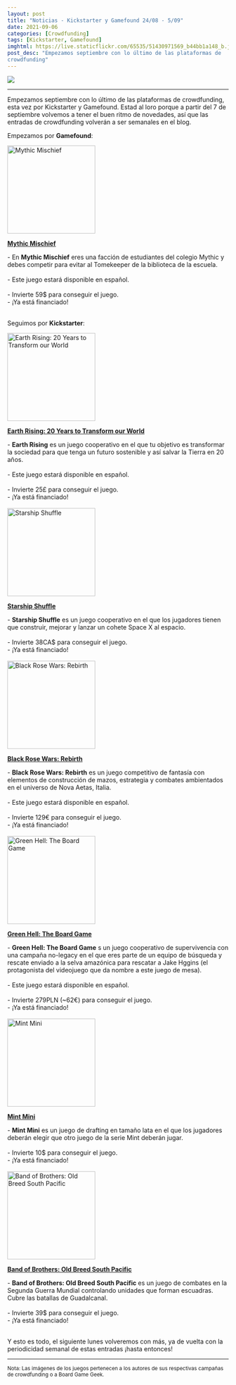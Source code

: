 ```yaml
---
layout: post
title: "Noticias - Kickstarter y Gamefound 24/08 - 5/09"
date: 2021-09-06
categories: [Crowdfunding]
tags: [Kickstarter, Gamefound]
imghtml: https://live.staticflickr.com/65535/51430971569_b44bb1a148_b.jpg
post_desc: "Empezamos septiembre con lo último de las plataformas de
crowdfunding"
---
```


![](https://live.staticflickr.com/65535/51430971569_b44bb1a148_b.jpg)

<hr>

Empezamos septiembre con lo último de las plataformas de crowdfunding, esta vez
por Kickstarter y Gamefound. Estad al loro porque a partir del 7 de septiembre
volvemos a tener el buen ritmo de novedades, así que las entradas de
crowdfunding volverán a ser semanales en el blog.

Empezamos por **Gamefound**:

<div class="row">
    <div class="col-md-3">
        <img width="200" height="200"
            src="https://cf.geekdo-images.com/B1h4rA9VVLB6-3NxDucMLw__imagepage/img/oEVj067FlzCFizD37G-MAYP6qFE=/fit-in/900x600/filters:no_upscale():strip_icc()/pic6294970.png"
            class="img-thumbnail" alt="Mythic Mischief">
    </div>
    <div class="col-md-9">
        <p>
            <a target="_blank" 
                href="https://gamefound.com/projects/iv-studio/mythic-mischief#/?ref=mazmorreoensolitario">
            <strong>Mythic Mischief</strong>
            </a>
        </p>
        - En <strong>Mythic Mischief</strong>  eres una facción de estudiantes
        del colegio Mythic y debes competir para evitar al Tomekeeper de la
        biblioteca de la escuela.
        <br>
        <br>
	        - Este juego estará disponible en español.
            <br>
            <br>
         - Invierte 59$ para conseguir el juego.<br>
         - ¡Ya está financiado!
    </div>
</div>
<br>

Seguimos por **Kickstarter**:

<div class="row">
    <div class="col-md-3">
        <img width="200" height="200"
            src="https://cf.geekdo-images.com/_thKyEP2fdUWk4cBeX9lyQ__imagepage/img/hE7Zg2pNHeO7SU7Hq5biOSMyAFM=/fit-in/900x600/filters:no_upscale():strip_icc()/pic6018579.jpg"
            class="img-thumbnail" alt="Earth Rising:  20 Years to Transform our World">
    </div>
    <div class="col-md-9">
        <p>
            <a target="_blank" 
                href="https://www.kickstarter.com/projects/stop-drop-and-roll/earth-rising-20-years-to-transform-our-world?ref=mazmorreoensolitario">
            <strong>Earth Rising:  20 Years to Transform our World</strong>
            </a>
        </p>
        - <strong>Earth Rising</strong> es un juego cooperativo en el que tu
        objetivo es transformar la sociedad para que tenga un futuro sostenible
        y así salvar la Tierra en 20 años.
        <br>
        <br>
	        - Este juego estará disponible en español.
            <br>
            <br>
         - Invierte 25£ para conseguir el juego.<br>
         - ¡Ya está financiado!
    </div>
</div>
<br>

<div class="row">
    <div class="col-md-3">
        <img width="200" height="200"
            src="https://cf.geekdo-images.com/Vn69n0vAON-DRovW52nY5g__imagepage/img/EAcwdqskje42meOOcEzI9-deNmw=/fit-in/900x600/filters:no_upscale():strip_icc()/pic6317814.png"
            class="img-thumbnail" alt="Starship Shuffle">
    </div>
    <div class="col-md-9">
        <p>
            <a target="_blank" 
                href="https://kickstarter.com/projects/starshipshuffle/starship-shuffle?ref=mazmorreoensolitario">
            <strong>Starship Shuffle</strong>
            </a>
        </p>
        - <strong>Starship Shuffle</strong> es un juego cooperativo en el que
        los jugadores tienen que construir, mejorar y lanzar un cohete Space X
        al espacio.
        <br>
        <br>
	         - Invierte 38CA$ para conseguir el juego.<br>
         - ¡Ya está financiado!
    </div>
</div>
<br>

<div class="row">
    <div class="col-md-3">
        <img width="200" height="200"
            src="https://cf.geekdo-images.com/9GbBN3EtlI00BhQogE1hwQ__imagepage/img/kW69pFJZbt1VwYDBH-Y-C6D3-a8=/fit-in/900x600/filters:no_upscale():strip_icc()/pic6350857.jpg"
            class="img-thumbnail" alt="Black Rose Wars: Rebirth">
    </div>
    <div class="col-md-9">
        <p>
            <a target="_blank" 
                href="https://www.kickstarter.com/projects/lmstudio/black-rose-wars-rebirth?ref=mazmorreoensolitario">
            <strong>Black Rose Wars: Rebirth</strong>
            </a>
        </p>
        - <strong>Black Rose Wars: Rebirth</strong> es un juego competitivo de
        fantasía con elementos de construcción de mazos, estrategia y combates
        ambientados en el universo de Nova Aetas, Italia.
        <br>
        <br>
	        - Este juego estará disponible en español.
            <br>
            <br>
         - Invierte 129€ para conseguir el juego.<br>
         - ¡Ya está financiado!
    </div>
</div>
<br>

<div class="row">
    <div class="col-md-3">
        <img width="200" height="200"
            src="https://cf.geekdo-images.com/-2SGUHTItLTkdI7djJboSg__imagepage/img/Pv_R6ro0KFxvmqavYSSVv9GPWZs=/fit-in/900x600/filters:no_upscale():strip_icc()/pic6156583.jpg"
            class="img-thumbnail" alt="Green Hell: The Board Game">
    </div>
    <div class="col-md-9">
        <p>
            <a target="_blank" 
                href="https://www.kickstarter.com/projects/2130886665/green-hell-the-board-game-0?ref=mazmorreoensolitario">
            <strong>Green Hell: The Board Game</strong>
            </a>
        </p>
        - <strong>Green Hell: The Board Game</strong> s un juego cooperativo de
        supervivencia con una campaña no-legacy en el que eres parte de un
        equipo de búsqueda y rescate enviado a la selva amazónica para rescatar
        a Jake Hggins (el protagonista del videojuego que da nombre a este
        juego de mesa). 
        <br>
        <br>
	        - Este juego estará disponible en español.
            <br>
            <br>
         - Invierte 279PLN (~62€) para conseguir el juego.<br>
         - ¡Ya está financiado!
    </div>
</div>
<br>

<div class="row">
    <div class="col-md-3">
        <img width="200" height="200"
            src="https://ksr-ugc.imgix.net/assets/034/421/572/ddd0198ded76fbc35bb4992db769d54a_original.jpg?ixlib=rb-4.0.2&crop=faces&w=1024&h=576&fit=crop&v=1628113569&auto=format&frame=1&q=92&s=e73558797ff1e16b4574ea983cc9a1fe"
            class="img-thumbnail" alt="Mint Mini">
    </div>
    <div class="col-md-9">
        <p>
            <a target="_blank" 
                href="https://www.kickstarter.com/projects/poketto/mint-mini?ref=mazmorreoensolitario">
            <strong>Mint Mini</strong>
            </a>
        </p>
        - <strong>Mint Mini</strong> es un juego de drafting en tamaño lata en
        el que los jugadores deberán elegir que otro juego de la serie Mint
        deberán jugar.
        <br>
        <br>
	         - Invierte 10$ para conseguir el juego.<br>
         - ¡Ya está financiado!
    </div>
</div>
<br>

<div class="row">
    <div class="col-md-3">
        <img width="200" height="200"
            src="https://cf.geekdo-images.com/ywOLVhC2VGYBv8cMMQLQjA__imagepage/img/nQvisfZywtT_PwkDv4ZhvPGhG3I=/fit-in/900x600/filters:no_upscale():strip_icc()/pic6320755.jpg"
            class="img-thumbnail" alt="Band of Brothers: Old Breed South Pacific">
    </div>
    <div class="col-md-9">
        <p>
            <a target="_blank" 
                href="https://www.kickstarter.com/projects/1456271622/band-of-brothers-old-breed-south-pacific?ref=mazmorreoensolitario">
            <strong>Band of Brothers: Old Breed South Pacific</strong>
            </a>
        </p>
        - <strong>Band of Brothers: Old Breed South Pacific</strong> es un
          juego de combates en la Segunda Guerra Mundial controlando unidades
          que forman escuadras. Cubre las batallas de Guadalcanal.
        <br>
        <br>
	         - Invierte 39$ para conseguir el juego.<br>
         - ¡Ya está financiado!
    </div>
</div>
<br>

Y esto es todo, el siguiente lunes volveremos con más, ya de vuelta con la
periodicidad semanal de estas entradas ¡hasta entonces!

<hr>

<small>Nota: Las imágenes de los juegos pertenecen a los autores de sus
respectivas campañas de crowdfunding o a Board Game Geek.</small>

